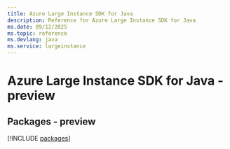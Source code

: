 ```yaml
---
title: Azure Large Instance SDK for Java
description: Reference for Azure Large Instance SDK for Java
ms.date: 09/12/2025
ms.topic: reference
ms.devlang: java
ms.service: largeinstance
---
```

# Azure Large Instance SDK for Java - preview
## Packages - preview
[!INCLUDE [packages](large-instance-index.md)]